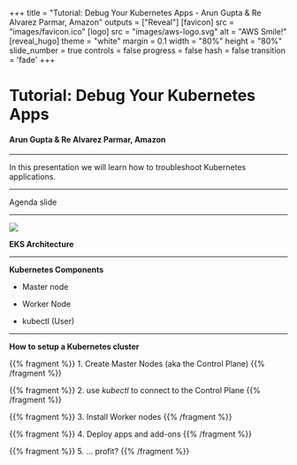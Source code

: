 +++
title = "Tutorial: Debug Your Kubernetes Apps - Arun Gupta & Re Alvarez Parmar, Amazon"
outputs = ["Reveal"]
[favicon]
src = "images/favicon.ico"
[logo]
src = "images/aws-logo.svg"
alt = "AWS Smile!"
[reveal_hugo]
theme = "white"
margin = 0.1
width = "80%"
height = "80%"
slide_number = true
controls = false
progress = false
hash = false
transition = 'fade'
+++

<style type="text/css">
  .reveal {
    font-size: 30px;
  }
  .reveal p {
    text-align: left;
    font-size: 25px;
  }
  .reveal h3 {
    text-align: left;
  }
  .reveal ul {
    display: block;
    font-size: 25px;
  }
  .reveal ol {
    display: block;
    font-size: 25px;
  }
  .reveal code {
   font-size: 15px;
  } 
  .reveal pre code {
   font-size: 15px;
  }
</style>

# Tutorial: Debug Your Kubernetes Apps
#### Arun Gupta & Re Alvarez Parmar, Amazon


---

In this presentation we will learn how to troubleshoot Kubernetes applications. 

---

Agenda slide

---

![](images/eks-arch.jpg)

**EKS Architecture**

---

**Kubernetes Components**


- Master node

- Worker Node

- kubectl (User)

---

**How to setup a Kubernetes cluster**

{{% fragment %}} 1. Create Master Nodes (aka the Control Plane) {{% /fragment %}}

{{% fragment %}} 2. use *kubectl* to connect to the Control Plane {{% /fragment %}}

{{% fragment %}} 3. Install Worker nodes {{% /fragment %}}

{{% fragment %}} 4. Deploy apps and add-ons {{% /fragment %}}

{{% fragment %}} 5. ... profit? {{% /fragment %}}

